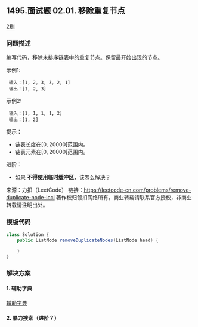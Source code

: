 ## 1495.面试题 02.01. 移除重复节点

<script src="https://cdn.bootcss.com/mathjax/2.7.7/MathJax.js?config=TeX-AMS-MML_HTMLorMML"></script>

[2刷](qu1495/solu/Solution.java)

### 问题描述

编写代码，移除未排序链表中的重复节点。保留最开始出现的节点。

示例1:

```
 输入：[1, 2, 3, 3, 2, 1]
 输出：[1, 2, 3]
```

示例2:

```
 输入：[1, 1, 1, 1, 2]
 输出：[1, 2]
```

提示：

* 链表长度在[0, 20000]范围内。
* 链表元素在[0, 20000]范围内。

进阶：

* 如果 **不得使用临时缓冲区**，该怎么解决？

来源：力扣（LeetCode）
链接：https://leetcode-cn.com/problems/remove-duplicate-node-lcci
著作权归领扣网络所有。商业转载请联系官方授权，非商业转载请注明出处。

### 模板代码

``` java
class Solution {
    public ListNode removeDuplicateNodes(ListNode head) {

    }
}
```

### 解决方案

#### 1. 辅助字典

[辅助字典](qu1495/solu1/Solution.java)


#### 2. 暴力搜索（进阶？）